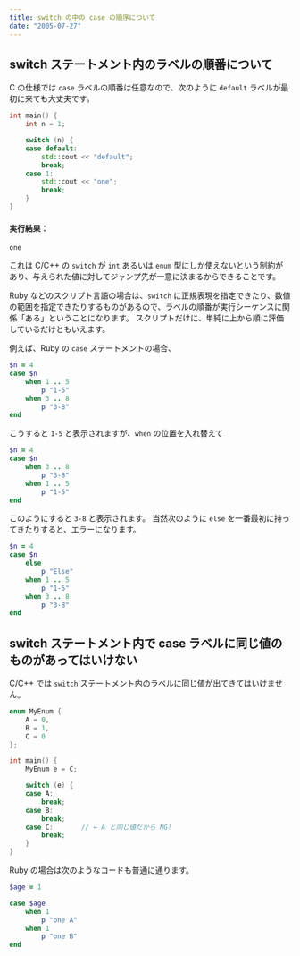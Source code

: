 ```yaml
---
title: switch の中の case の順序について
date: "2005-07-27"
---
```


switch ステートメント内のラベルの順番について
----

C の仕様では `case` ラベルの順番は任意なので、次のように `default` ラベルが最初に来ても大丈夫です。

```cpp
int main() {
    int n = 1;

    switch (n) {
    case default:
        std::cout << "default";
        break;
    case 1:
        std::cout << "one";
        break;
    }
}
```

#### 実行結果：

```
one
```

これは C/C++ の `switch` が `int` あるいは `enum` 型にしか使えないという制約があり、与えられた値に対してジャンプ先が一意に決まるからできることです。

Ruby などのスクリプト言語の場合は、`switch` に正規表現を指定できたり、数値の範囲を指定できたりするものがあるので、ラベルの順番が実行シーケンスに関係「ある」ということになります。
スクリプトだけに、単純に上から順に評価しているだけともいえます。

例えば、Ruby の `case` ステートメントの場合、

```ruby
$n = 4
case $n
    when 1 .. 5
        p "1-5"
    when 3 .. 8
        p "3-8"
end
```

こうすると `1-5` と表示されますが、`when` の位置を入れ替えて

```ruby
$n = 4
case $n
    when 3 .. 8
        p "3-8"
    when 1 .. 5
        p "1-5"
end
```

このようにすると `3-8` と表示されます。
当然次のように `else` を一番最初に持ってきたりすると、エラーになります。

```ruby
$n = 4
case $n
    else
        p "Else"
    when 1 .. 5
        p "1-5"
    when 3 .. 8
        p "3-8"
end
```


switch ステートメント内で case ラベルに同じ値のものがあってはいけない
----

C/C++ では `switch` ステートメント内のラベルに同じ値が出てきてはいけません。

```cpp
enum MyEnum {
    A = 0,
    B = 1,
    C = 0
};

int main() {
    MyEnum e = C;

    switch (e) {
    case A:
        break;
    case B:
        break;
    case C:       // ← A と同じ値だから NG!
        break;
    }
}
```

Ruby の場合は次のようなコードも普通に通ります。

```ruby
$age = 1

case $age
    when 1
        p "one A"
    when 1
        p "one B"
end
```

